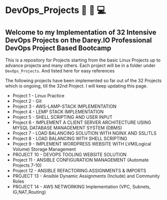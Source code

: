 # DevOps_Projects  :briefcase: :pushpin: 💻

## Welcome to my Implementation of 32 Intensive DevOps Projects on the Darey.IO Professional DevOps Project Based Bootcamp


This is a repository for Projects starting from the basic Linux Projects up to advance projects and many others. Each project will be in a folder under `DevOps_Projects`. And listed here for easy references


The following projects have been implemented so far out of the 32 Projects which is ongoing, till the 32nd Project. 
I will keep updating this page.



- Project 1                       - Linux Practice 
- Project 2                       - Git 
- Project 3               - AWS-LAMP-STACK IMPLEMENTATION
- Project 4               - LEMP STACK IMPLEMENTATION    
- Project 5               - SHELL SCRIPTING AND USER INPUT
- Project 6               - IMPLEMENT A CLIENT SERVER ARCHITECTURE USING MYSQL DATABASE MANAGEMENT SYSTEM (DBMS)
- Project 7               - LOAD BALANCING SOLUTION WITH NGINX AND SSL/TLS
- Project 8               - LOAD BALANCING WITH SHELL SCRIPTING
- Project 9               - IMPLEMENT WORDPRESS WEBSITE WITH LVM(Logical Volume) Storage Management
- PROJECT 10              - DEVOPS TOOLING WEBSITE SOLUTION
- Project 11              - ANSIBLE CONFIGURATION MANAGEMENT (Automate Projects 7-10)
- Project 12              - ANSIBLE REFACTORING.ASSIGNMENTS & IMPORTS
- PROJECT 13              - Ansible Dynamic Assignments (Include) and Community Roles
- PROJECT 14              - AWS NETWORKING Implementation (VPC, Subnets, IG,NAT,Routing)
  
